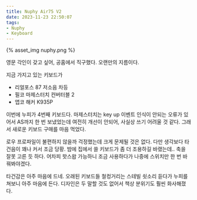 ```yaml
---
title: Nuphy Air75 V2
date: 2023-11-23 22:50:07
tags:
- Nuphy
- Keyboard
---
```


{% asset_img nuphy.png %}

영문 각인이 갖고 싶어, 공홈에서 직구했다.
오랜만의 지름이다.
 
<!--more-->

지금 가지고 있는 키보드가

* 리얼포스 87 저소음 차등
* 필코 마제스터치 컨버터블 2
* 앱코 해커 K935P

이번에 누피가 4번째 키보드다. 마제스터치는 key up 이벤트 인식이 안되는 오류가 있어서 AS까지 한 번 보냈었는데 여전히 개선이 안되어, 사실상 쓰기 어려울 것 같다. 그래서 새로운 키보드 구매를 마음 먹었다. 

로우 프로파일이 불편하지 않을까 걱정했는데 크게 문제될 것은 없다. 다만 생각보다 타건음이 꽤나 커서 조금 당황. 밤에 집에서 쓸 키보드가 좀 더 조용하길 바랬는데.. 축을 잘못 고른 듯 하다. 어차피 핫스왑 가능하니 조금 사용하다가 나중에 스위치만 한 번 바꿔봐야겠다. 

타건감은 아주 마음에 드네. 오래된 키보드들 철컹거리는 스테빌 쇳소리 듣다가 누피를 쳐보니 아주 마음에 든다. 디자인은 두 말할 것도 없어서 책상 분위기도 훨씬 화사해졌다. 